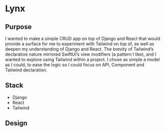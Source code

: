 # Lynx

## Purpose

I wanted to make a simple CRUD app on top of Django and React that would provide a surface for me to experiment with Tailwind on top of, as well as deepen my understanding of Django and React. The brevity of Tailwind’s declarative nature mirrored SwiftUI’s view modifiers (a pattern I like), and I wanted to explore using Tailwind within a project. I chose as simple a model as I could, to ease the logic so I could focus on API, Component and Tailwind declaration. 

## Stack

- Django
- React
- Tailwind

## Design
